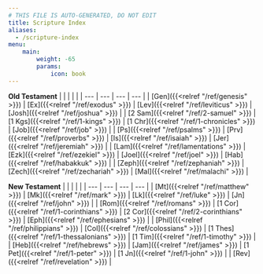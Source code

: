 ```yaml
---
# THIS FILE IS AUTO-GENERATED, DO NOT EDIT
title: Scripture Index
aliases:
  - /scripture-index
menu:
    main:
        weight: -65
        params:
            icon: book
---
```


**Old Testament**
|  |  |  |  |
| --- | --- | --- | --- |
| [Gen]({{<relref "/ref/genesis" >}}) | [Ex]({{<relref "/ref/exodus" >}}) | [Lev]({{<relref "/ref/leviticus" >}}) | [Josh]({{<relref "/ref/joshua" >}}) |
| [2 Sam]({{<relref "/ref/2-samuel" >}}) | [1 Kgs]({{<relref "/ref/1-kings" >}}) | [1 Chr]({{<relref "/ref/1-chronicles" >}}) | [Job]({{<relref "/ref/job" >}}) |
| [Ps]({{<relref "/ref/psalms" >}}) | [Prv]({{<relref "/ref/proverbs" >}}) | [Is]({{<relref "/ref/isaiah" >}}) | [Jer]({{<relref "/ref/jeremiah" >}}) |
| [Lam]({{<relref "/ref/lamentations" >}}) | [Ezk]({{<relref "/ref/ezekiel" >}}) | [Joel]({{<relref "/ref/joel" >}}) | [Hab]({{<relref "/ref/habakkuk" >}}) |
| [Zeph]({{<relref "/ref/zephaniah" >}}) | [Zech]({{<relref "/ref/zechariah" >}}) | [Mal]({{<relref "/ref/malachi" >}}) |

**New Testament**
|  |  |  |  |
| --- | --- | --- | --- |
| [Mt]({{<relref "/ref/matthew" >}}) | [Mk]({{<relref "/ref/mark" >}}) | [Lk]({{<relref "/ref/luke" >}}) | [Jn]({{<relref "/ref/john" >}}) |
| [Rom]({{<relref "/ref/romans" >}}) | [1 Cor]({{<relref "/ref/1-corinthians" >}}) | [2 Cor]({{<relref "/ref/2-corinthians" >}}) | [Eph]({{<relref "/ref/ephesians" >}}) |
| [Phil]({{<relref "/ref/philippians" >}}) | [Col]({{<relref "/ref/colossians" >}}) | [1 Thes]({{<relref "/ref/1-thessalonians" >}}) | [1 Tim]({{<relref "/ref/1-timothy" >}}) |
| [Heb]({{<relref "/ref/hebrews" >}}) | [Jam]({{<relref "/ref/james" >}}) | [1 Pet]({{<relref "/ref/1-peter" >}}) | [1 Jn]({{<relref "/ref/1-john" >}}) |
| [Rev]({{<relref "/ref/revelation" >}}) |
